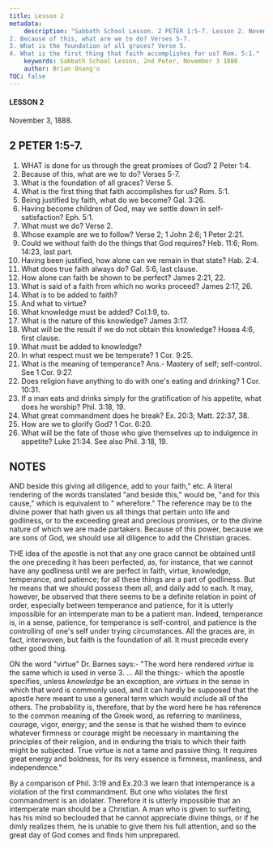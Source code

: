```yaml
---
title: Lesson 2
metadata:
    description: "Sabbath School Lesson. 2 PETER 1:5-7. Lesson 2. November 3, 1888. 1. WHAT is done for us through the great promises of God? 2 Peter r:4.
2. Because of this, what are we to do? Verses 5-7.
3. What is the foundation of all graces? Verse 5.
4. What is the first thing that faith accomplishes for us? Rom. 5:1."
    keywords: Sabbath School Lesson, 2nd Peter, November 3 1888
    author: Brian Onang'o
TOC: false
---
```


#### LESSON 2 

November 3, 1888.

## 2 PETER 1:5-7.

1. WHAT is done for us through the great promises of God? 2 Peter 1:4.
2. Because of this, what are we to do? Verses 5-7.
3. What is the foundation of all graces? Verse 5.
4. What is the first thing that faith accomplishes for us? Rom. 5:1.
5. Being justified by faith, what do we become? Gal. 3:26.
6. Having become children of God, may we settle down in self-satisfaction? Eph. 5:1.
7. What must we do? Verse 2.
8. Whose example are we to follow? Verse 2; 1 John 2:6; 1 Peter 2:21.
9. Could we without faith do the things that God requires? Heb. 11:6; Rom. 14:23, last part.
10. Having been justified, how alone can we remain in that state? Hab. 2:4.
11. What does true faith always do? Gal. 5:6, last clause.
12. How alone can faith be shown to be perfect? James 2:21, 22.
13. What is said of a faith from which no works proceed? James 2:17, 26.
14. What is to be added to faith?
15. And what to virtue?
16. What knowledge must be added? Col.1:9, to.
17. What is the nature of this knowledge? James 3:17.
18. What will be the result if we do not obtain this knowledge? Hosea 4:6, first clause.
19. What must be added to knowledge?
20. In what respect must we be temperate? 1 Cor. 9:25.
21. What is the meaning of temperance? Ans.- Mastery of self; self-control. See 1 Cor. 9:27.
22. Does religion have anything to do with one's eating and drinking? 1 Cor. 10:31.
23. If a man eats and drinks simply for the gratification of his appetite, what does he worship? Phil. 3:18, 19.
24. What great commandment does he break? Ex. 20:3; Matt. 22:37, 38.
25. How are we to glorify God? 1 Cor. 6:20.
26. What will be the fate of those who give themselves up to indulgence in appetite? Luke 21:34. See also Phil. 3:18, 19.

## NOTES

AND beside this giving all diligence, add to your faith," etc. A literal rendering of the words translated "and beside this," would be, "and for this cause," which is equivalent to " wherefore." The reference may be to the divine power that hath given us all things that pertain unto life and godliness, or to the exceeding great and precious promises, or to the divine nature of which we are made partakers. Because of this power, because we are sons of God, we should use all diligence to add the Christian graces.

THE idea of the apostle is not that any one grace cannot be obtained until the one preceding it has been perfected, as, for instance, that we cannot have any godliness until we are perfect in faith, virtue, knowledge, temperance, and patience; for all these things are a part of godliness. But he means that we should possess them all, and daily add to each. It may, however, be observed that there seems to be a definite relation in point of order, especially between temperance and patience, for it is utterly impossible for an intemperate man to be a patient man. Indeed, temperance is, in a sense, patience, for temperance is self-control, and patience is the controlling of one's self under trying circumstances. All the graces are, in fact, interwoven, but faith is the foundation of all. It must precede every other good thing. 

ON the word "virtue" Dr. Barnes says:- "The word here rendered *virtue* is the same which is used in verse 3. ... All the things:- which the apostle specifies, unless *knowledge* be an exception, are *virtues* in the sense in which that word is commonly used, and it can hardly be supposed that the apostle here meant to use a general term which would include all of the others. The probability is, therefore, that by the word here he has reference to the common meaning of the Greek word, as referring to manliness, courage, vigor, energy; and the sense is that he wished them to evince whatever firmness or courage might be necessary in maintaining the principles of their religion, and in enduring the trials to which their faith might be subjected. True virtue is not a tame and passive thing. It requires great energy and boldness, for its very essence is firmness, manliness, and independence." 

By a comparison of Phil. 3:19 and Ex.20:3 we learn that intemperance is a violation of the first commandment. But one who violates the first commandment is an idolater. Therefore it is utterly impossible that an intemperate man should be a Christian. A man who is given to surfeiting, has his mind so beclouded that he cannot appreciate divine things, or if he dimly realizes them, he is unable to give them his full attention, and so the great day of God comes and finds him unprepared.

